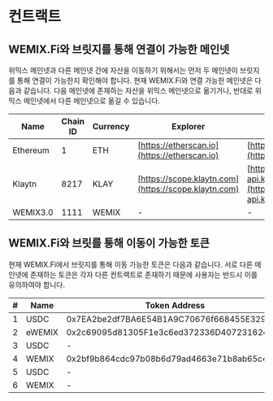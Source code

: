 # 컨트랙트

## WEMIX.Fi와 브릿지를 통해 연결이 가능한 메인넷&#x20;

위믹스 메인넷과 다른 메인넷 간에 자산을 이동하기 위해서는 먼저 두 메인넷이 브릿지를 통해 연결이 가능한지 확인해야 합니다. 현재 WEMIX.Fi와 연결 가능한 메인넷은 다음과 같습니다. 다음 메인넷에 존재하는 자산을 위믹스 메인넷으로 옮기거나, 반대로 위믹스 메인넷에서 다른 메인넷으로 옮길 수 있습니다.

| Name     | Chain ID | Currency | Explorer                                             | Public RPC Endpoint                                                                                  |
| -------- | -------- | -------- | ---------------------------------------------------- | ---------------------------------------------------------------------------------------------------- |
| Ethereum | 1        | ETH      | [https://etherscan.io](https://etherscan.io)         | [https://mainnet.infura.io/v3/](https://mainnet.infura.io/v3/)                                       |
| Klaytn   | 8217     | KLAY     | [https://scope.klaytn.com](https://scope.klaytn.com) | [https://public-node-api.klaytnapi.com/v1/cypress](https://public-node-api.klaytnapi.com/v1/cypress) |
| WEMIX3.0 | 1111     | WEMIX    | -                                                    | -                                                                                                    |

## WEMIX.Fi와 브릿를 통해 이동이 가능한 토큰

현재 WEMIX.Fi에서 브릿지를 통해 이동 가능한 토큰은 다음과 같습니다. 서로 다른 메인넷에 존재하는 토큰은 각자 다른 컨트랙트로 존재하기 때문에 사용자는 반드시 이를 유의하여야 합니다.

| # | Name   | Token Address                              | Chain    | TVL |
| - | ------ | ------------------------------------------ | -------- | --- |
| 1 | USDC   | 0x7EA2be2df7BA6E54B1A9C70676f668455E329d29 | Ethereum |     |
| 2 | eWEMIX | 0x2c69095d81305F1e3c6ed372336D407231624CEa | Ethereum |     |
| 3 | USDC   | -                                          | Klaytn   |     |
| 4 | WEMIX  | 0x2bf9b864cdc97b08b6d79ad4663e71b8ab65c45c | Klaytn   |     |
| 5 | USDC   | -                                          | WEMIX    |     |
| 6 | WEMIX  | -                                          | WEMIX    |     |

